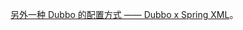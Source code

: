 [另外一种 Dubbo 的配置方式 —— Dubbo x Spring XML](https://cn.dubbo.apache.org/zh-cn/overview/mannual/java-sdk/quick-start/spring-xml/)。